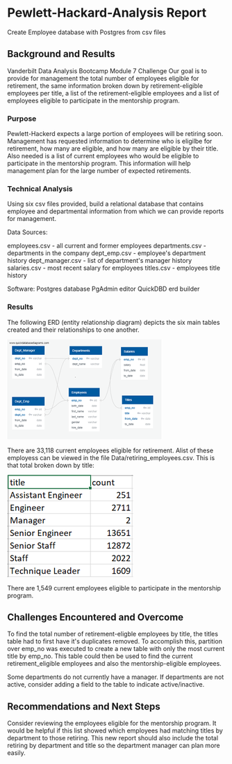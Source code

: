 # Pewlett-Hackard-Analysis Report
Create Employee database with Postgres from csv files

## Background and Results
Vanderbilt Data Analysis Bootcamp
Module 7 Challenge
Our goal is to provide for management the total number of employees eligible for retirement, the same information broken down by retirement-eligible employees per title, a list of the retirement-eligible employees and a list of employees eligible to participate in the mentorship program.

### Purpose
Pewlett-Hackerd expects a large portion of employees will be retiring soon.  Management has requested information to determine who is eligilbe for  retirement, how many are eligible, and how many are eligible by their title.  Also needed is a list of current employees who would be eligible to participate in the mentorship program. This information will help management plan for the large number of expected retirements.

### Technical Analysis
Using six csv files provided, build a relational database that contains employee and departmental information from which we can provide reports for management.

Data Sources:

employees.csv - all current and former employees
departments.csv - departments in the company
dept_emp.csv - employee's department history
dept_manager.csv - list of department's manager history
salaries.csv -  most recent salary for employees
titles.csv - employees title history

Software: 
Postgres database
PgAdmin editor
QuickDBD erd builder

### Results

The following ERD (entity relationship diagram) depicts the six main tables created and their relationships to one another.


![](EmployeeDB_small.PNG)

There are 33,118 current employees eligible for retirement. Alist of these employess can be viewed in the file Data/retiring_employees.csv.
This is that total broken down by title:


![](title_count.PNG)

There are 1,549 current employees eligible to participate in the mentorship program.

## Challenges Encountered and Overcome

To find the total number of retirement-eligble
employees by title, the titles table had to first have it's duplicates removed.  To accomplish this, partition over emp_no was executed to create a new table with only the most current title by emp_no.  This table could then be used to find the current retirement_eligible employees and also the mentorship-eligible employees.

Some departments do not currently have a manager. If departments are not active, consider adding a field to the table to indicate active/inactive.


## Recommendations and Next Steps
Consider reviewing the employees eligible for the mentorship program. It would be helpful if this list showed which employees had matching titles by department to those retiring.  This new report should also include the total retiring by department and title so the department manager can plan more easily.
